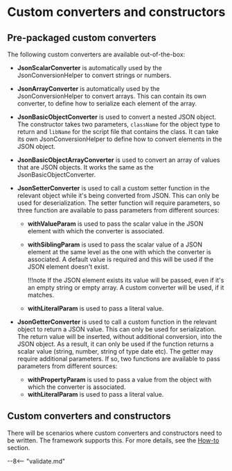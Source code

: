 # Custom converters and constructors

## Pre-packaged custom converters

The following custom converters are available out-of-the-box:

- **JsonScalarConverter** is automatically used by the JsonConversionHelper to convert strings or numbers.
- **JsonArrayConverter** is automatically used by the JsonConversionHelper to convert arrays. This can contain its own converter, to define how to serialize each element of the array.
- **JsonBasicObjectConverter** is used to convert a nested JSON object. The constructor takes two parameters, `className` for the object type to return and `libName` for the script file that contains the class. It can take its own JsonConversionHelper to define how to convert elements in the JSON object.
- **JsonBasicObjectArrayConverter** is used to convert an array of values that are JSON objects. It works the same as the JsonBasicObjectConverter.
- **JsonSetterConverter** is used to call a custom setter function in the relevant object while it's being converted from JSON. This can only be used for deserialization. The setter function will require parameters, so three function are available to pass parameters from different sources:
    - **withValueParam** is used to pass the scalar value in the JSON element with which the converter is associated.
    - **withSiblingParam** is used to pass the scalar value of a JSON element at the same level as the one with which the converter is associated. A default value is required and this will be used if the JSON element doesn't exist.

        !!!note
            If the JSON element exists its value will be passed, even if it's an empty string or empty array. A custom converter will be used, if it matches.

    - **withLiteralParam** is used to pass a literal value.

- **JsonGetterConverter** is used to call a custom function in the relevant object to return a JSON value. This can only be used for serialization. The return value will be inserted, without additional conversion, into the JSON object. As a result, it can only be used if the function returns a scalar value (string, number, string of type date etc). The getter may require additional parameters. If so, two functions are available to pass parameters from different sources:
    - **withPropertyParam** is used to pass a value from the object with which the converter is associated.
    - **withLiteralParam** is used to pass a literal value.

## Custom converters and constructors

There will be scenarios where custom converters and constructors need to be written. The framework supports this. For more details, see the [How-to](../howto/index.md) section.

--8<-- "validate.md"
